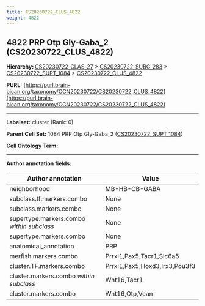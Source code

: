 ```yaml
---
title: CS20230722_CLUS_4822
weight: 4822
---
```

## 4822 PRP Otp Gly-Gaba_2 (CS20230722_CLUS_4822)
<b>Hierarchy: </b>
[CS20230722_CLAS_27](../CS20230722_CLAS_27) >
[CS20230722_SUBC_283](../CS20230722_SUBC_283) >
[CS20230722_SUPT_1084](../CS20230722_SUPT_1084) >
[CS20230722_CLUS_4822](../CS20230722_CLUS_4822)

**PURL:** [https://purl.brain-bican.org/taxonomy/CCN20230722/CS20230722_CLUS_4822](https://purl.brain-bican.org/taxonomy/CCN20230722/CS20230722_CLUS_4822)

---


**Labelset:** cluster (Rank: 0)

**Parent Cell Set:** 1084 PRP Otp Gly-Gaba_2 ([CS20230722_SUPT_1084](../CS20230722_SUPT_1084))



**Cell Ontology Term:** 

[MARKER GENES.]: #


---

[TRANSFERRED ANNOTATIONS.]: #


[AUTHOR ANNOTATION FIELDS.]: #


**Author annotation fields:**

| Author annotation | Value |
|-------------------|-------|
|neighborhood|MB-HB-CB-GABA|
|subclass.tf.markers.combo|None|
|subclass.markers.combo|None|
|supertype.markers.combo _within subclass_|None|
|supertype.markers.combo|None|
|anatomical_annotation|PRP|
|merfish.markers.combo|Prrxl1,Pax5,Tacr1,Slc6a5|
|cluster.TF.markers.combo|Prrxl1,Pax5,Hoxd3,Irx3,Pou3f3|
|cluster.markers.combo _within subclass_|Wnt16,Tacr1|
|cluster.markers.combo|Wnt16,Otp,Vcan|
